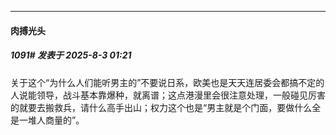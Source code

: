 ﻿
*****

####  肉搏光头  
##### 1091#       发表于 2025-8-3 01:21

关于这个“为什么人们能听男主的”不要说日系，欧美也是天天连居委会都搞不定的人说能领导，战斗基本靠爆种，就离谱；这点港漫里会很注意处理，一般碰见厉害的就要去搬救兵，请什么高手出山；权力这个也是“男主就是个门面，要做什么全是一堆人商量的”。

